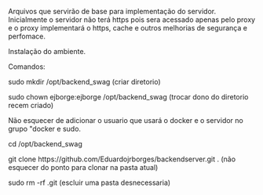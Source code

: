 Arquivos que servirão de base para implementação do servidor. Inicialmente o servidor não terá https pois sera acessado apenas pelo proxy e o proxy implementará o https,
cache e outros melhorias de segurança e perfomace.

Instalação do ambiente.

Comandos:
<p>sudo mkdir /opt/backend_swag (criar diretorio)</p>
<p>sudo chown ejborge:ejborge /opt/backend_swag (trocar dono do diretorio recem criado)</p>
<p>Não esquecer de adicionar o usuario que usará o docker e o servidor no grupo "docker e sudo.</p>
<p>cd /opt/backend_swag</p>
<p>git clone https://github.com/Eduardojrborges/backendserver.git . (não esquecer do ponto para clonar na pasta atual)</p>
<p>sudo rm -rf .git (escluir uma pasta desnecessaria)</p>


